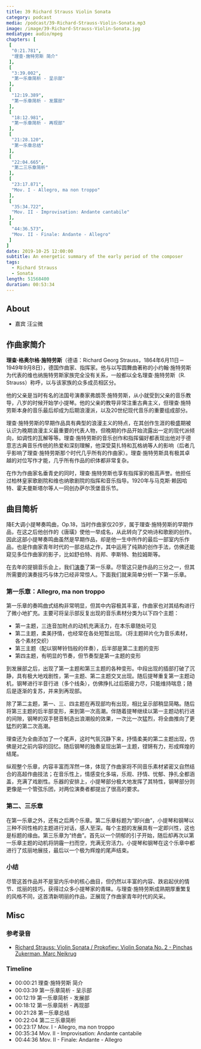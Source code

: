 ```yaml
---
title: 39 Richard Strauss Violin Sonata
category: podcast
media: /podcast/39-Richard-Strauss-Violin-Sonata.mp3
image: /image/39-Richard-Strauss-Violin-Sonata.jpg
mediatype: audio/mpeg
chapters: [
 [
  "0:21.781",
  "理查·施特劳斯 简介"
 ],
 [
  "3:39.002",
  "第一乐章简析 - 呈示部"
 ],
 [
  "12:19.389",
  "第一乐章简析 - 发展部"
 ],
 [
  "18:12.981",
  "第一乐章简析 - 再现部"
 ],
 [
  "21:28.120",
  "第一乐章总结"
 ],
 [
  "22:04.665",
  "第二三乐章简析"
 ],
 [
  "23:17.871",
  "Mov. I - Allegro, ma non troppo"
 ],
 [
  "35:34.722",
  "Mov. II - Improvisation: Andante cantabile"
 ],
 [
  "44:36.573",
  "Mov. II - Finale: Andante - Allegro"
 ]
]
date: 2019-10-25 12:00:00
subtitle: An energetic summary of the early period of the composer
tags: 
  - Richard Strauss
  - Sonata
length: 51568400
duration: 00:53:34
---
```

## About
- 嘉宾 汪尘微

## 作曲家简介
**理查·格奥尔格·施特劳斯**（德语：Richard Georg Strauss，1864年6月11日－1949年9月8日），德国作曲家、指挥家。他与以写圆舞曲著称的小约翰·施特劳斯为代表的维也纳施特劳斯家族完全没有关系，一般都以全名理查·施特劳斯（R. Strauss）称呼，以与该家族的众多成员相区分。

他的父亲是当时有名的法国号演奏家弗朗茨·施特劳斯，从小就受到父亲的音乐教导，八岁的时候开始学小提琴。他的父亲的教导非常注重古典主义，但理查·施特劳斯本身的音乐最后却成为后期浪漫派，以及20世纪现代音乐的重要组成部分。

<!--more-->

理查·施特劳斯的早期作品具有典型的浪漫主义的特点，在其创作生涯的极盛期被认识为晚期浪漫主义最重要的代表人物，但晚期的作品开始流露出一定的现代派倾向，如调性的瓦解等等。理查·施特劳斯的音乐创作和指挥偏好都表现出他对于德意志古典音乐传统的热爱和深刻理解，他深受莫扎特和瓦格纳等人的影响（后者几乎影响了理查·施特劳斯那个时代几乎所有的作曲家）。理查·施特劳斯具有极其卓越的对位写作才能，几乎所有作品的织体都非常复杂。

在作为作曲家名垂青史的同时，理查·施特劳斯也享有指挥家的极高声誉。他担任过柏林皇家歌剧院和维也纳歌剧院的指挥和音乐指导。1920年与马克斯·赖因哈特、霍夫曼斯塔尔等人一同创办萨尔茨堡音乐节。

## 曲目简析
降E大调小提琴奏鸣曲，Op.18，当时作曲家仅20岁，属于理查·施特劳斯的早期作品，在这之后他创作的《唐璜》使他一举成名，从此转向了交响诗和歌剧的创作。因此这部小提琴奏鸣曲虽然是早期作品，却是他一生中所作的最后一部室内乐作品，也是作曲家青年时代的一部总结之作，其中运用了纯熟的创作手法，仿佛还能窥见多位作曲家的影子，比如舒伯特、肖邦、李斯特、勃拉姆斯等。

在去年的提钢音乐会上，我们[演奏](https://www.youtube.com/watch?v=mQOFDdHWZ44)了第一乐章。尽管这只是作品的三分之一，但其所需要的演奏技巧与体力已经非常惊人。下面我们就来简单分析一下第一乐章。

### 第一乐章：Allegro, ma non troppo
第一乐章的奏鸣曲式结构非常明显，但其中内容极其丰富，作曲家也对其结构进行了微小地扩充。主要可将呈示部反复出现的音乐素材分类为以下四个主题：
- 第一主题，三连音加附点的动机充满活力，在本乐章随处可见
- 第二主题，柔美抒情，也经常在各处短暂出现。（将主题碎片化为音乐素材，各个素材交织）
- 第三主题（配以钢琴铃铛般的伴奏），后半部是第二主题的变形
- 第四主题，有明显的节奏，但节奏型是第一主题的变形

到发展部之后，出现了第一主题和第三主题的各种变形。中段出现的插部打破了沉静，具有极大地戏剧性，第一主题、第二主题交叉出现。随后提琴重复第一主题动机，钢琴进行半音行进（多个线条），仿佛挣扎过后筋疲力尽，只能维持喘息；随后是逐渐的复苏，并来到再现部。 

除了第二主题，第一、三、四主题在再现部均有出现，相比呈示部稍显简略。随后将第三主题的后半部变形，来到第一次高潮。伴随着提琴继续以第一主题动机行进的间隙，钢琴的双手琶音制造出浪潮般的效果，一次比一次猛烈，将全曲推向了更猛烈的第二次高潮。

理查还为全曲添加了一个尾声，这时气氛沉静下来，抒情柔美的第二主题出现，仿佛是对之前内容的回忆。随后钢琴的独奏呈现出第一主题，铿锵有力，形成辉煌的结尾。

纵观整个乐章，内容丰富而浑然一体，体现了作曲家将不同音乐素材紧密又自然结合的高超作曲技法；在音乐性上，情感变化多端，乐观、抒情、忧郁、挣扎全都涵盖，充满了戏剧性。乐器的安排上，小提琴部分极大地发挥了其特性，钢琴部分则更像是一个管弦乐团，对两位演奏者都提出了很高的要求。

### 第二、三乐章
在第一乐章之外，还有之后两个乐章。第二乐章标题为“即兴曲”，小提琴和钢琴以三种不同性格的主题进行对话，感人至深。每个主题的发展具有一定即兴性，这也是标题的缘由。第三乐章为“终曲”。首先以一个阴郁的引子开始，随后却再次以第一乐章主题的动机将阴霾一扫而空，充满无穷活力。小提琴和钢琴在这个乐章中都进行了炫丽地展技，最后以一个极为辉煌的尾声结束。

### 小结
尽管这首作品并不是室内乐中的核心曲目，但仍然以丰富的内容、跌宕起伏的情节、炫丽的技巧，获得过众多小提琴家的青睐。与理查·施特劳斯成熟期厚重繁复的风格不同，这首清新明丽的作品，正展现了作曲家青年时代的风采。

## Misc
### 参考录音
- [Richard Strauss: Violin Sonata / Prokofiev: Violin Sonata No. 2 - Pinchas Zukerman, Marc Neikrug](https://open.spotify.com/album/6KYjC7CnrOrKRNHRmppe2d)

### Timeline
- 00:00:21 理查·施特劳斯 简介
- 00:03:39 第一乐章简析 - 呈示部
- 00:12:19 第一乐章简析 - 发展部
- 00:18:12 第一乐章简析 - 再现部
- 00:21:28 第一乐章总结
- 00:22:04 第二三乐章简析
- 00:23:17 Mov. I - Allegro, ma non troppo
- 00:35:34 Mov. II - Improvisation: Andante cantabile
- 00:44:36 Mov. II - Finale: Andante - Allegro
